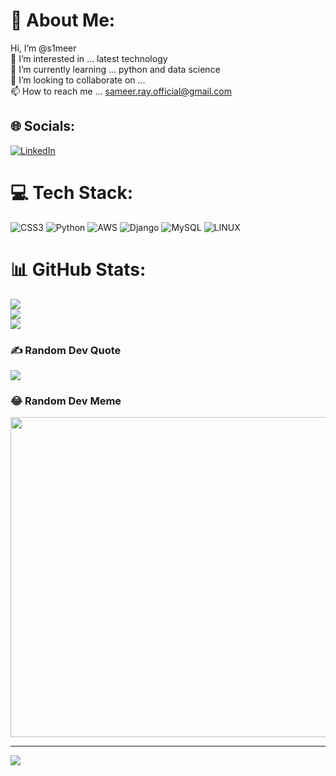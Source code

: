 # 💫 About Me:
 Hi, I’m @s1meer<br>👀 I’m interested in ... latest technology<br>🌱 I’m currently learning ... python and data science<br>💞️ I’m looking to collaborate on ...<br>📫 How to reach me ... sameer.ray.official@gmail.com


## 🌐 Socials:
[![LinkedIn](https://img.shields.io/badge/LinkedIn-%230077B5.svg?logo=linkedin&logoColor=white)](https://linkedin.com/in/sameer-ray-5429a8199) 

# 💻 Tech Stack:
![CSS3](https://img.shields.io/badge/css3-%231572B6.svg?style=for-the-badge&logo=css3&logoColor=white) ![Python](https://img.shields.io/badge/python-3670A0?style=for-the-badge&logo=python&logoColor=ffdd54) ![AWS](https://img.shields.io/badge/AWS-%23FF9900.svg?style=for-the-badge&logo=amazon-aws&logoColor=white) ![Django](https://img.shields.io/badge/django-%23092E20.svg?style=for-the-badge&logo=django&logoColor=white) ![MySQL](https://img.shields.io/badge/mysql-%2300f.svg?style=for-the-badge&logo=mysql&logoColor=white) ![LINUX](https://img.shields.io/badge/Linux-FCC624?style=for-the-badge&logo=linux&logoColor=black)
# 📊 GitHub Stats:
![](https://github-readme-stats.vercel.app/api?username=s1meer&theme=dark&hide_border=false&include_all_commits=false&count_private=false)<br/>
![](https://github-readme-streak-stats.herokuapp.com/?user=s1meer&theme=dark&hide_border=false)<br/>
![](https://github-readme-stats.vercel.app/api/top-langs/?username=s1meer&theme=dark&hide_border=false&include_all_commits=false&count_private=false&layout=compact)

### ✍️ Random Dev Quote
![](https://quotes-github-readme.vercel.app/api?type=horizontal&theme=radical)

### 😂 Random Dev Meme
<img src="https://rm.up.railway.app/" width="512px"/>

---
[![](https://visitcount.itsvg.in/api?id=s1meer&icon=0&color=0)](https://visitcount.itsvg.in)

<!-- Proudly created with GPRM ( https://gprm.itsvg.in ) -->
